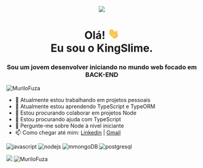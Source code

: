 
<p align="center">
    <img src="https://nodejs.org/static/images/logos/nodejs-new-pantone-white.svg" width="150px">
</p>
<h1 align="center">
  Olá! 
      <img src="https://github.com/MuriloFuza/MuriloFuza/blob/main/hi.gif" width="30px">
  </br>
  Eu sou o KingSlime.
</h1>


<h3 align="center">Sou um jovem desenvolver iniciando no mundo web focado em BACK-END</h3>
<p align="left"> <img src="https://komarev.com/ghpvc/?username=MuriloFuza" alt="MuriloFuza" /> </p>


- 🔭 Atualmente estou trabalhando em projetos pessoais
- 🌱 Atualmente estou aprendendo TypeScript e TypeORM
- 👯 Estou procurando colaborar em projetos Node
- 🤔 Estou procurando ajuda com TypeScript
- 💬 Pergunte-me sobre Node à nivel iniciante
- 📫 Como chegar até mim: [Linkedin](https://www.linkedin.com/in/murilofuza) | [Gmail](mailto:muriloacademix@gmail.com)

<p align="left"> 
  <img src="https://img.shields.io/badge/-JavaScript-eed718?style=flat&logo=javascript&logoColor=ffffff" alt="javascript"/> 
  <img src="https://img.shields.io/badge/-Node.js-3C873A?style=flat&logo=Node.js&logoColor=white" alt="nodejs"/>
  <img src="https://img.shields.io/badge/-MongoDB-4DB33D?style=flat&logo=mongodb&logoColor=FFFFFF" alt="mmongoDB">
  <img src="https://img.shields.io/badge/-PostgreSQL-336791?style=flat&logo=postgresql&logoColor=ffffff" alt="postgresql"/> 
</p> 

<p align="left">
 <img src="https://github-readme-stats.vercel.app/api/top-langs/?username=MuriloFuza&layout=compact&theme=react" /> 
 <img src="https://github-readme-stats.vercel.app/api?username=MuriloFuza&show_icons=true&layout=compact&theme=react" alt="MuriloFuza" /> 
</p> 

